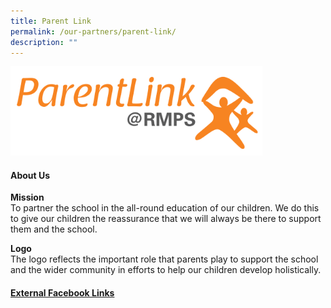 ```yaml
---
title: Parent Link
permalink: /our-partners/parent-link/
description: ""
---
```

<img style="width: 80%;" src="/images/parentlink.png" />
<h4><strong>About Us</strong></h4>
<p><strong>Mission<br /></strong>To partner the school in the all-round education of our children. We do this to give our children the reassurance that we will always be there to support them and the school.</p>
<p><strong>Logo<br /></strong>The logo reflects the important role that parents play to support the school and the wider community in efforts to help our children develop holistically.</p>
<h4><span style="text-decoration: underline;"><strong>External Facebook Links</strong></span></h4>